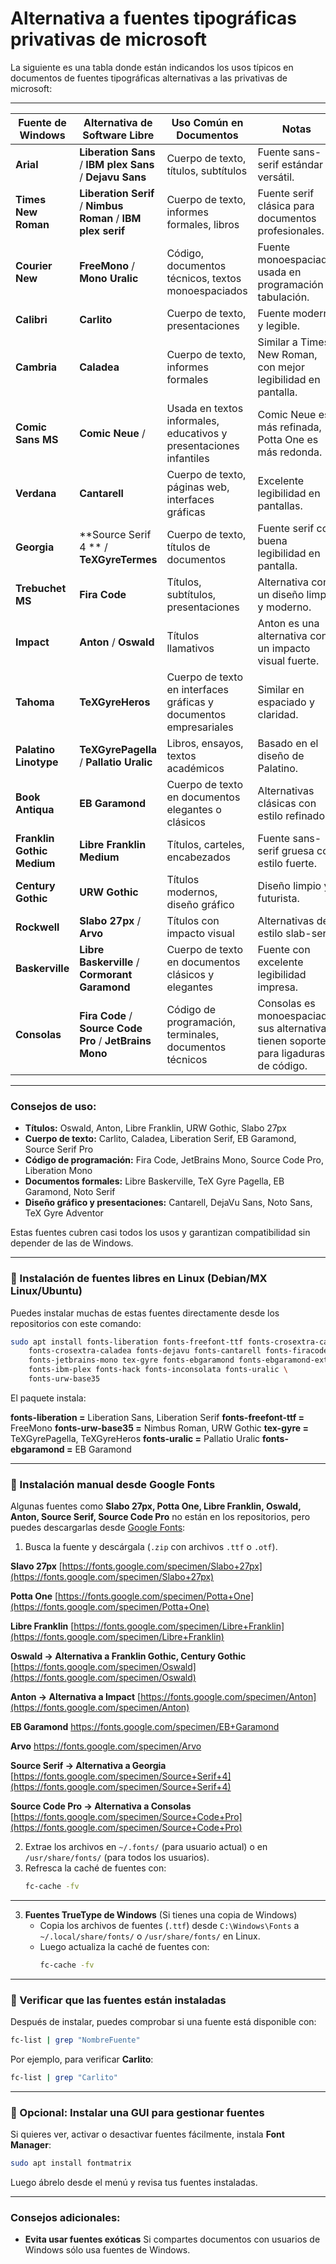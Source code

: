 
# Alternativa a fuentes tipográficas privativas de microsoft
La siguiente es una tabla donde están indicandos los usos típicos en documentos de fuentes tipográficas alternativas a las privativas de microsoft:

---

|   **Fuente de Windows**    |              **Alternativa de Software Libre**               |                    **Uso Común en Documentos**                     |                                      **Notas**                                       |
| -------------------------- | ------------------------------------------------------------ | ------------------------------------------------------------------ | ------------------------------------------------------------------------------------ |
| **Arial**                  | **Liberation Sans** / **IBM plex Sans** /  **Dejavu Sans**   | Cuerpo de texto, títulos, subtítulos                               | Fuente sans-serif estándar y versátil.                                               |
| **Times New Roman**        | **Liberation Serif** / **Nimbus Roman** / **IBM plex serif** | Cuerpo de texto, informes formales, libros                         | Fuente serif clásica para documentos profesionales.                                  |
| **Courier New**            | **FreeMono** / **Mono Uralic**                               | Código, documentos técnicos, textos monoespaciados                 | Fuente monoespaciada usada en programación y tabulación.                             |
| **Calibri**                | **Carlito**                                                  | Cuerpo de texto, presentaciones                                    | Fuente moderna y legible.                                                            |
| **Cambria**                | **Caladea**                                                  | Cuerpo de texto, informes formales                                 | Similar a Times New Roman, con mejor legibilidad en pantalla.                        |
| **Comic Sans MS**          | **Comic Neue** /                                             | Usada en textos informales, educativos y presentaciones infantiles | Comic Neue es más refinada, Potta One es más redonda.                                |
| **Verdana**                | **Cantarell**                                                | Cuerpo de texto, páginas web, interfaces gráficas                  | Excelente legibilidad en pantallas.                                                  |
| **Georgia**                | **Source Serif 4 ** / **TeXGyreTermes**                      | Cuerpo de texto, títulos de documentos                             | Fuente serif con buena legibilidad en pantalla.                                      |
| **Trebuchet MS**           | **Fira Code**                                                | Títulos, subtítulos, presentaciones                                | Alternativa con un diseño limpio y moderno.                                          |
| **Impact**                 | **Anton** / **Oswald**                                       | Títulos llamativos                                                 | Anton es una alternativa con un impacto visual fuerte.                               |
| **Tahoma**                 | **TeXGyreHeros**                                             | Cuerpo de texto en interfaces gráficas y documentos empresariales  | Similar en espaciado y claridad.                                                     |
| **Palatino Linotype**      | **TeXGyrePagella** / **Pallatio Uralic**                     | Libros, ensayos, textos académicos                                 | Basado en el diseño de Palatino.                                                     |
| **Book Antiqua**           | **EB Garamond**                                              | Cuerpo de texto en documentos elegantes o clásicos                 | Alternativas clásicas con estilo refinado.                                           |
| **Franklin Gothic Medium** | **Libre Franklin Medium**                                    | Títulos, carteles, encabezados                                     | Fuente sans-serif gruesa con estilo fuerte.                                          |
| **Century Gothic**         | **URW Gothic**                                               | Títulos modernos, diseño gráfico                                   | Diseño limpio y futurista.                                                           |
| **Rockwell**               | **Slabo 27px** / **Arvo**                                    | Títulos con impacto visual                                         | Alternativas de estilo slab-serif.                                                   |
| **Baskerville**            | **Libre Baskerville** / **Cormorant Garamond**               | Cuerpo de texto en documentos clásicos y elegantes                 | Fuente con excelente legibilidad impresa.                                            |
| **Consolas**               | **Fira Code** / **Source Code Pro** / **JetBrains Mono**     | Código de programación, terminales, documentos técnicos            | Consolas es monoespaciada, sus alternativas tienen soporte para ligaduras de código. |

---

### **Consejos de uso:** 

- **Títulos:** Oswald, Anton, Libre Franklin, URW Gothic, Slabo 27px  
- **Cuerpo de texto:** Carlito, Caladea, Liberation Serif, EB Garamond, Source Serif Pro  
- **Código de programación:** Fira Code, JetBrains Mono, Source Code Pro, Liberation Mono  
- **Documentos formales:** Libre Baskerville, TeX Gyre Pagella, EB Garamond, Noto Serif  
- **Diseño gráfico y presentaciones:** Cantarell, DejaVu Sans, Noto Sans, TeX Gyre Adventor  

Estas fuentes cubren casi todos los usos y garantizan compatibilidad sin depender de las de Windows.

---

### **📌 Instalación de fuentes libres en Linux (Debian/MX Linux/Ubuntu)**
Puedes instalar muchas de estas fuentes directamente desde los repositorios con este comando:  

```bash
sudo apt install fonts-liberation fonts-freefont-ttf fonts-crosextra-carlito \
    fonts-crosextra-caladea fonts-dejavu fonts-cantarell fonts-firacode \
    fonts-jetbrains-mono tex-gyre fonts-ebgaramond fonts-ebgaramond-extra \
    fonts-ibm-plex fonts-hack fonts-inconsolata fonts-uralic \
    fonts-urw-base35
```

El paquete instala:

**fonts-liberation =** Liberation Sans, Liberation Serif
**fonts-freefont-ttf =** FreeMono
**fonts-urw-base35 =** Nimbus Roman, URW Gothic
**tex-gyre =** TeXGyrePagella, TeXGyreHeros
**fonts-uralic =** Pallatio Uralic
**fonts-ebgaramond =** EB Garamond


---

### **📌 Instalación manual desde Google Fonts**
Algunas fuentes como **Slabo 27px, Potta One, Libre Franklin, Oswald, Anton, Source Serif, Source Code Pro** no están en los repositorios, pero puedes descargarlas desde [Google Fonts](https://fonts.google.com/):  
1. Busca la fuente y descárgala (`.zip` con archivos `.ttf` o `.otf`).  

**Slavo 27px**
[https://fonts.google.com/specimen/Slabo+27px](https://fonts.google.com/specimen/Slabo+27px)

**Potta One**
[https://fonts.google.com/specimen/Potta+One](https://fonts.google.com/specimen/Potta+One)

**Libre Franklin**
[https://fonts.google.com/specimen/Libre+Franklin](https://fonts.google.com/specimen/Libre+Franklin)

**Oswald → Alternativa a Franklin Gothic, Century Gothic**  
[https://fonts.google.com/specimen/Oswald](https://fonts.google.com/specimen/Oswald)

**Anton → Alternativa a Impact**
[https://fonts.google.com/specimen/Anton](https://fonts.google.com/specimen/Anton)

**EB Garamond**
https://fonts.google.com/specimen/EB+Garamond

**Arvo**
https://fonts.google.com/specimen/Arvo

**Source Serif → Alternativa a Georgia**
[https://fonts.google.com/specimen/Source+Serif+4](https://fonts.google.com/specimen/Source+Serif+4)

**Source Code Pro → Alternativa a Consolas** 
[https://fonts.google.com/specimen/Source+Code+Pro](https://fonts.google.com/specimen/Source+Code+Pro)

2. Extrae los archivos en `~/.fonts/` (para usuario actual) o en `/usr/share/fonts/` (para todos los usuarios).  
3. Refresca la caché de fuentes con:  
   ```bash
   fc-cache -fv
   ```
---

3. **Fuentes TrueType de Windows** (Si tienes una copia de Windows)
   - Copia los archivos de fuentes (`.ttf`) desde `C:\Windows\Fonts` a `~/.local/share/fonts/` o `/usr/share/fonts/` en Linux.
   - Luego actualiza la caché de fuentes con:
     ```bash
     fc-cache -fv
     ```
---

### **📌 Verificar que las fuentes están instaladas**
Después de instalar, puedes comprobar si una fuente está disponible con:  
```bash
fc-list | grep "NombreFuente"
```
Por ejemplo, para verificar **Carlito**:  
```bash
fc-list | grep "Carlito"
```
---

### **📌 Opcional: Instalar una GUI para gestionar fuentes**
Si quieres ver, activar o desactivar fuentes fácilmente, instala **Font Manager**:  
```bash
sudo apt install fontmatrix
```
Luego ábrelo desde el menú y revisa tus fuentes instaladas.

---

### Consejos adicionales:
- **Evita usar fuentes exóticas** Si compartes documentos con usuarios de Windows sólo usa fuentes de Windows.
